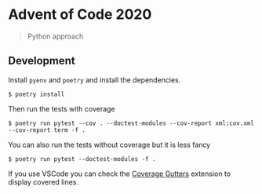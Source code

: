 # Advent of Code 2020

> Python approach

## Development

Install `pyenv` and `poetry` and install the dependencies.

```
$ poetry install
```

Then run the tests with coverage

```
$ poetry run pytest --cov . --doctest-modules --cov-report xml:cov.xml --cov-report term -f .
```

You can also run the tests without coverage but it is less fancy

```
$ poetry run pytest --doctest-modules -f .
```

If you use VSCode you can check the [Coverage Gutters](https://marketplace.visualstudio.com/items?itemName=ryanluker.vscode-coverage-gutters) extension to display covered lines.
